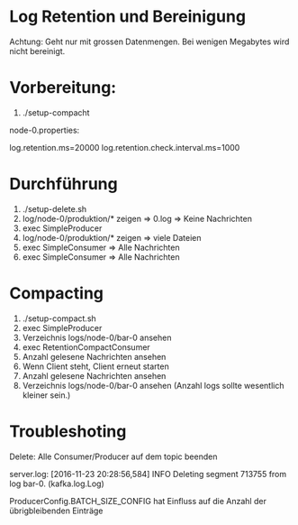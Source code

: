# Log Retention und Bereinigung

Achtung: Geht nur mit grossen Datenmengen. Bei wenigen Megabytes wird nicht bereinigt.

# Vorbereitung:

1. ./setup-compacht

node-0.properties:

log.retention.ms=20000
log.retention.check.interval.ms=1000

# Durchführung

1. ./setup-delete.sh
1. log/node-0/produktion/* zeigen => 0.log => Keine Nachrichten
1. exec SimpleProducer
1. log/node-0/produktion/* zeigen => viele Dateien
1. exec SimpleConsumer => Alle Nachrichten
1. exec SimpleConsumer => Alle Nachrichten


# Compacting

1. ./setup-compact.sh
1. exec SimpleProducer
1. Verzeichnis logs/node-0/bar-0 ansehen
1. exec RetentionCompactConsumer
1. Anzahl gelesene Nachrichten ansehen
1. Wenn Client steht, Client erneut starten
1. Anzahl gelesene Nachrichten ansehen
1. Verzeichnis logs/node-0/bar-0 ansehen (Anzahl logs sollte wesentlich kleiner sein.)

# Troubleshoting

Delete: Alle Consumer/Producer auf dem topic beenden

server.log:
[2016-11-23 20:28:56,584] INFO Deleting segment 713755 from log bar-0. (kafka.log.Log)

ProducerConfig.BATCH_SIZE_CONFIG hat Einfluss auf die Anzahl der übrigbleibenden Einträge